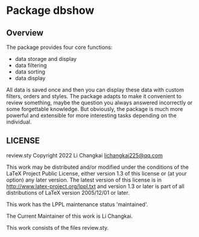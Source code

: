 
# Package dbshow

## Overview

The package provides four core functions:

- data storage and display
- data filtering
- data sorting
- data display

All data is saved once and then you can display these data with custom filters, orders and styles. The package adapts to make it convenient to review something, maybe the question you always answered incorrectly or some forgettable knowledge. But obviously, the package is much more powerful and extensible for more interesting tasks depending on the individual.

## LICENSE

 review.sty
 Copyright 2022 Li Changkai <lichangkai225@qq.com>

This work may be distributed and/or modified under the
conditions of the LaTeX Project Public License, either version 1.3
of this license or (at your option) any later version.
The latest version of this license is in
  http://www.latex-project.org/lppl.txt
and version 1.3 or later is part of all distributions of LaTeX
version 2005/12/01 or later.

This work has the LPPL maintenance status 'maintained'.

The Current Maintainer of this work is Li Changkai.

This work consists of the files review.sty.
